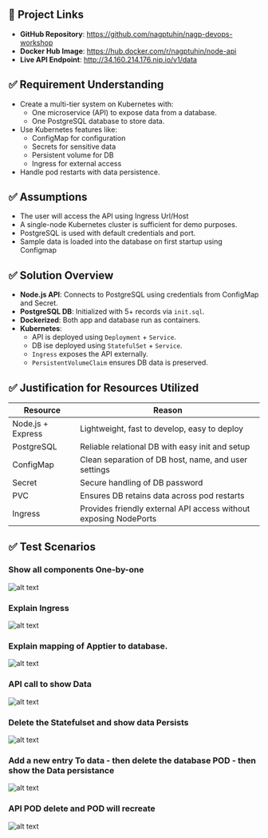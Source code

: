 ## 🔗 Project Links

- **GitHub Repository**: https://github.com/nagptuhin/nagp-devops-workshop
- **Docker Hub Image**: https://hub.docker.com/r/nagptuhin/node-api
- **Live API Endpoint**: http://34.160.214.176.nip.io/v1/data



## ✅ Requirement Understanding

- Create a multi-tier system on Kubernetes with:
  - One microservice (API) to expose data from a database.
  - One PostgreSQL database to store data.
- Use Kubernetes features like:
  - ConfigMap for configuration
  - Secrets for sensitive data
  - Persistent volume for DB
  - Ingress for external access
- Handle pod restarts with data persistence.

## ✅ Assumptions

- The user will access the API using Ingress Url/Host
- A single-node Kubernetes cluster is sufficient for demo purposes.
- PostgreSQL is used with default credentials and port.
- Sample data is loaded into the database on first startup using Configmap

## ✅ Solution Overview

- **Node.js API**: Connects to PostgreSQL using credentials from ConfigMap and Secret.
- **PostgreSQL DB**: Initialized with 5+ records via `init.sql`.
- **Dockerized**: Both app and database run as containers.
- **Kubernetes**:
  - API is deployed using `Deployment` + `Service`.
  - DB ise deployed using `StatefulSet` + `Service`.
  - `Ingress` exposes the API externally.
  - `PersistentVolumeClaim` ensures DB data is preserved.

## ✅ Justification for Resources Utilized

| Resource            | Reason                                                                 |
|---------------------|------------------------------------------------------------------------|
| Node.js + Express   | Lightweight, fast to develop, easy to deploy                          |
| PostgreSQL          | Reliable relational DB with easy init and setup                       |
| ConfigMap           | Clean separation of DB host, name, and user settings                  |
| Secret              | Secure handling of DB password                                         |
| PVC                 | Ensures DB retains data across pod restarts                           |
| Ingress             | Provides friendly external API access without exposing NodePorts      |


## ✅ Test Scenarios

### Show all components One-by-one
![alt text](image.png)

### Explain Ingress
![alt text](image-1.png)

### Explain mapping of Apptier to database.
![alt text](image-2.png)

### API call to show Data
![alt text](image-3.png)

### Delete the Statefulset and show data Persists
![alt text](image-4.png)

### Add a new entry To data - then delete the database POD - then show the Data persistance
![alt text](image-5.png)

### API POD delete and POD will recreate 
![alt text](image-6.png)